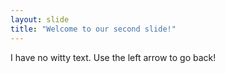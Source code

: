 ```yaml
---
layout: slide
title: "Welcome to our second slide!"
---
```

I have no witty text.
Use the left arrow to go back!
